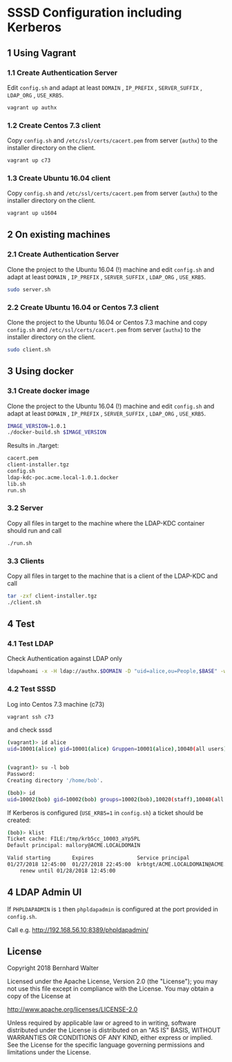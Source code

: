 # SSSD Configuration including Kerberos

## 1 Using Vagrant

### 1.1 Create Authentication Server

Edit `config.sh` and adapt at least `DOMAIN` , `IP_PREFIX` , `SERVER_SUFFIX` , `LDAP_ORG` , `USE_KRB5`.

```bash
vagrant up authx
```

### 1.2 Create Centos 7.3 client

Copy `config.sh` and `/etc/ssl/certs/cacert.pem` from server (`authx`) to the installer directory on the client.

```bash
vagrant up c73
```

### 1.3 Create Ubuntu 16.04 client

Copy `config.sh` and `/etc/ssl/certs/cacert.pem` from server (`authx`) to the installer directory on the client.

```bash
vagrant up u1604
```

## 2 On existing machines

### 2.1 Create Authentication Server

Clone the project to the Ubuntu 16.04 (!) machine and edit `config.sh` and adapt at least `DOMAIN` , `IP_PREFIX` , `SERVER_SUFFIX` , `LDAP_ORG` , `USE_KRB5`.

```bash
sudo server.sh
```

### 2.2 Create Ubuntu 16.04 or Centos 7.3 client

Clone the project to the Ubuntu 16.04 or Centos 7.3 machine and copy `config.sh` and `/etc/ssl/certs/cacert.pem` from server (`authx`) to the installer directory on the client.

```bash
sudo client.sh
```

## 3 Using docker

### 3.1 Create docker image

Clone the project to the Ubuntu 16.04 (!) machine and edit `config.sh` and adapt at least `DOMAIN` , `IP_PREFIX` , `SERVER_SUFFIX` , `LDAP_ORG` , `USE_KRB5`.

```bash
IMAGE_VERSION=1.0.1
./docker-build.sh $IMAGE_VERSION
```

Results in ./target:

```bash
cacert.pem
client-installer.tgz
config.sh
ldap-kdc-poc.acme.local-1.0.1.docker
lib.sh
run.sh
```

### 3.2 Server

Copy all files in target to the machine where the LDAP-KDC container should run and call

```bash
./run.sh
```

### 3.3 Clients

Copy all files in target to the machine that is a client of the LDAP-KDC and call

```bash
tar -zxf client-installer.tgz
./client.sh
```

## 4 Test

### 4.1 Test LDAP

Check Authentication against LDAP only

```bash
ldapwhoami -x -H ldap://authx.$DOMAIN -D "uid=alice,ou=People,$BASE" -w $PASSWORD
```

### 4.2 Test SSSD

Log into Centos 7.3 machine (c73)

```bash
vagrant ssh c73
```

and check sssd

```bash
(vagrant)> id alice
uid=10001(alice) gid=10001(alice) Gruppen=10001(alice),10040(all users),10060(acme users),10020(staff)


(vagrant)> su -l bob
Password:
Creating directory '/home/bob'.

(bob)> id
uid=10002(bob) gid=10002(bob) groups=10002(bob),10020(staff),10040(all users),10060(acme_users)
```

If Kerberos is configured (`USE_KRB5=1` in `config.sh`) a ticket should be created:

```bash
(bob)> klist
Ticket cache: FILE:/tmp/krb5cc_10003_aYp5PL
Default principal: mallory@ACME.LOCALDOMAIN

Valid starting       Expires              Service principal
01/27/2018 12:45:00  01/27/2018 22:45:00  krbtgt/ACME.LOCALDOMAIN@ACME.LOCALDOMAIN
    renew until 01/28/2018 12:45:00
```

## 4 LDAP Admin UI

If `PHPLDAPADMIN` is `1` then `phpldapadmin` is configured at the port provided in `config.sh`.

Call e.g. <http://192.168.56.10:8389/phpldapadmin/>

## License

Copyright 2018 Bernhard Walter

Licensed under the Apache License, Version 2.0 (the "License");
you may not use this file except in compliance with the License.
You may obtain a copy of the License at

   <http://www.apache.org/licenses/LICENSE-2.0>

Unless required by applicable law or agreed to in writing, software
distributed under the License is distributed on an "AS IS" BASIS,
WITHOUT WARRANTIES OR CONDITIONS OF ANY KIND, either express or implied.
See the License for the specific language governing permissions and
limitations under the License.
